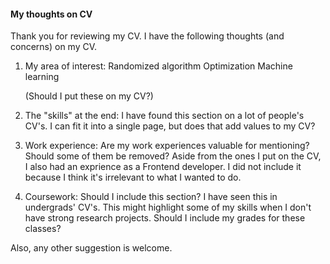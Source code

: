 #### My thoughts on CV


Thank you for reviewing my CV. I have the following thoughts (and concerns) on my CV.


1. My area of interest:
    Randomized algorithm
    Optimization
    Machine learning

    (Should I put these on my CV?)

1. The "skills" at the end:
    I have found this section on a lot of people's CV's. I can fit it into a single page, but does that add values to my CV?

1. Work experience:
    Are my work experiences valuable for mentioning? Should some of them be removed? 
    Aside from the ones I put on the CV, I also had an exprience as a Frontend developer. I did not include it because I think it's irrelevant to what I wanted to do.

1. Coursework:
    Should I include this section? I have seen this in undergrads' CV's. This might highlight some of my skills when I don't have strong research projects.
    Should I include my grades for these classes?

Also, any other suggestion is welcome.
